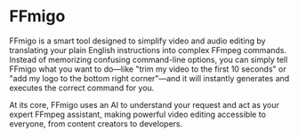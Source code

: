 # FFmigo

FFmigo is a smart tool designed to simplify video and audio editing by translating your plain English instructions into complex FFmpeg commands. Instead of memorizing confusing command-line options, you can simply tell FFmigo what you want to do—like "trim my video to the first 10 seconds" or "add my logo to the bottom right corner"—and it will instantly generates and executes the correct command for you.

At its core, FFmigo uses an AI to understand your request and act as your expert FFmpeg assistant, making powerful video editing accessible to everyone, from content creators to developers.
